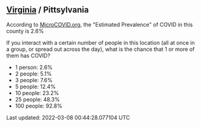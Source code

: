 
## [Virginia](/united-states/virginia) / Pittsylvania

According to [MicroCOVID.org](http://microcovid.org),
the "Estimated Prevalence" of COVID in this county is 2.6%

If you interact with a certain number of people in this location
(all at once in a group, or spread out across the day), what is the chance that
1 or more of them has COVID?

- 1 person: 2.6%
- 2 people: 5.1%
- 3 people: 7.6%
- 5 people: 12.4%
- 10 people: 23.2%
- 25 people: 48.3%
- 100 people: 92.8%

Last updated: 2022-03-08 00:44:28.077104 UTC
